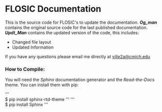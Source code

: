 FLOSIC Documentation
====================

This is the source code for FLOSIC's to update the documentation.
***Og_man*** contains the original source code for the last published documentation.
***Updt_Man*** contains the updated version of the code, this includes:
- Changed file layout
- Updated Information



If you have any questions please email me directly at ville2a@cmich.edu

### How to Compile:

You will need the *Sphinx* documentation generator and the *Read-the-Docs* theme. You can install them with pip:

'''    
    $ pip install sphinx-rtd-theme
'''
'''   
    $ pip install Sphinx
'''
